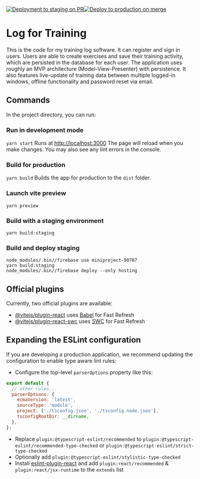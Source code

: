 [![Deployment to staging on PR](https://github.com/erikmartinessanches/TrainingLog/actions/workflows/firebase-hosting-pull-request.yml/badge.svg)](https://github.com/erikmartinessanches/TrainingLog/actions/workflows/firebase-hosting-pull-request.yml)[![Deploy to production on merge](https://github.com/erikmartinessanches/TrainingLog/actions/workflows/firebase-hosting-merge.yml/badge.svg)](https://github.com/erikmartinessanches/TrainingLog/actions/workflows/firebase-hosting-merge.yml)

# Log for Training

This is the code for my training log software. It can register and sign in users. Users are able to create exercises and save their training activity, which are persisted in the database for each user. The application uses roughly an MVP architecture (Model-View-Presenter) with persistence. It also features live-update of training data between multiple logged-in windows, offline functionality and password reset via email.

## Commands

In the project directory, you can run:

### Run in development mode

`yarn start`
Runs at [http://localhost:3000](http://localhost:3000) The page will reload when you make changes. You may also see any lint errors in the console.

<!-- ### `npm test`

Launches the test runner in the interactive watch mode.\
See the section about [running tests](https://facebook.github.io/create-react-app/docs/running-tests) for more information. !-->

### Build for production

`yarn build`
Builds the app for production to the `dist` folder.

### Launch vite preview

`yarn preview`

### Build with a staging environment

`yarn build:staging`

### Build and deploy staging

```
node_modules/.bin//firebase use miniproject-90787
yarn build:staging
node_modules/.bin//firebase deploy --only hosting
```

## Official plugins

Currently, two official plugins are available:

- [@vitejs/plugin-react](https://github.com/vitejs/vite-plugin-react/blob/main/packages/plugin-react/README.md) uses [Babel](https://babeljs.io/) for Fast Refresh
- [@vitejs/plugin-react-swc](https://github.com/vitejs/vite-plugin-react-swc) uses [SWC](https://swc.rs/) for Fast Refresh

## Expanding the ESLint configuration

If you are developing a production application, we recommend updating the configuration to enable type aware lint rules:

- Configure the top-level `parserOptions` property like this:

```js
export default {
  // other rules...
  parserOptions: {
    ecmaVersion: 'latest',
    sourceType: 'module',
    project: ['./tsconfig.json', './tsconfig.node.json'],
    tsconfigRootDir: __dirname,
  },
};
```

- Replace `plugin:@typescript-eslint/recommended` to `plugin:@typescript-eslint/recommended-type-checked` or `plugin:@typescript-eslint/strict-type-checked`
- Optionally add `plugin:@typescript-eslint/stylistic-type-checked`
- Install [eslint-plugin-react](https://github.com/jsx-eslint/eslint-plugin-react) and add `plugin:react/recommended` & `plugin:react/jsx-runtime` to the `extends` list
